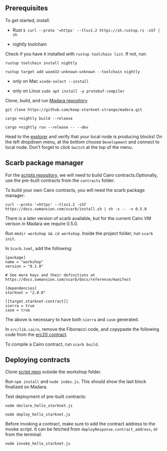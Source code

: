 ## Prerequisites 

To get started, install: 

- Rust 
`$ curl --proto '=https' --tlsv1.2 https://sh.rustup.rs -sSf | sh`


- nightly toolchain 

Check if you have it installed with `rustup toolchain list`. If not, run:

`rustup toolchain install nightly`

`rustup target add wasm32-unknown-unknown --toolchain nightly`


- only on Mac 
`xcode-select --install`

- only on Linux 
`sudo apt install -y protobuf-compiler`

Clone, build, and run [Madara repository](https://github.com/keep-starknet-strange/madara)

`git clone https://github.com/keep-starknet-strange/madara.git`

`cargo +nightly build --release`

`cargo +nightly run --release -- --dev`

Head to the [explorer](https://polkadot.js.org/apps/#/explorer) and verify that your local node is producing blocks! On the left dropdown menu, at the bottom choose `Development` and connect to local node. Don't forget to click `Switch` at the top of the menu.


## Scarb package manager

For the [scripts repository](https://github.com/lana-shanghai/madara_contract_scripts), we will need to build Cairo contracts.Optionally, use the pre-built contracts from the `contracts` folder. 

To build your own Cairo contracts, you will need the scarb package manager:

`curl --proto '=https' --tlsv1.2 -sSf https://docs.swmansion.com/scarb/install.sh | sh -s -- -v 0.5.0`

There is a later version of scarb available, but for the current Cairo VM verison in Madara we require 0.5.0. 

Run `mkdir workshop && cd workshop`.
Inside the project folder, run `scarb init`.

In `Scarb.toml`, add the following:

```
[package]
name = "workshop"
version = "0.1.0"

# See more keys and their definitions at https://docs.swmansion.com/scarb/docs/reference/manifest

[dependencies]
starknet = "2.0.0"

[[target.starknet-contract]]
sierra = true
casm = true
```

The above is necessary to have both `sierra` and `casm` generated. 

In `src/lib.cairo`, remove the Fibonacci code, and copypaste the following code from the [erc20 contract](https://github.com/keep-starknet-strange/madara/blob/main/cairo-contracts/src/cairo_1/erc20/erc20.cairo).

To compile a Cairo contract, run `scarb build`.


## Deploying contracts 

Clone [script repo](https://github.com/lana-shanghai/madara_contract_scripts) outside the workshop folder. 

Run `npm install` and `node index.js`. This should show the last block finalized on Madara.

Test deployment of pre-built contracts: 

`node declare_hello_starknet.js`

`node deploy_hello_starknet.js`

Before invoking a contract, make sure to add the contract address to the invoke script. It can be fetched from `deployResponse.contract_address`, or from the terminal.

`node invoke_hello_starknet.js`

